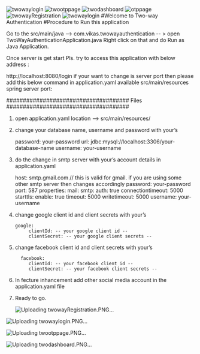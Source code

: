 ![twowaylogin](https://github.com/vikuSingh/two-way-authentication/assets/20941580/a134adcb-6532-4ff7-a1b5-7faa67d69abc)
![twootppage](https://github.com/vikuSingh/two-way-authentication/assets/20941580/23e2c6b8-9f41-4bf2-aacf-d20e52b44745)
![twodashboard](https://github.com/vikuSingh/two-way-authentication/assets/20941580/b2fa865e-edf6-4c81-b2a4-e99bead241ff)
![otppage](https://github.com/vikuSingh/two-way-authentication/assets/20941580/4c8b04e6-e118-4dac-ba4b-1304ffcf9366)
![twowayRegistration](https://github.com/vikuSingh/two-way-authentication/assets/20941580/c79332a8-2448-46d7-8cd0-4c664009adfe)
![twowaylogin](https://github.com/vikuSingh/two-way-authentication/assets/20941580/105d9543-5f66-4746-ab61-6140f143545c)
#Welcome to Two-way Authentication
#Procedure to Run this application

Go to the src/main/java -->  com.vikas.twowayauthentication -- > open TwoWayAuthenticationApplication.java
Right click on that and do Run as Java Application.
 
Once server is get start Pls. try to access this application with below address : 

   http://localhost:8080/login
   if your want to change is server port then please add this below command in application.yaml available src/main/resources
 spring
   server
     port: <your desire port>


#####################################
Files
#####################################
1. open application.yaml location --> src/main/resources/
2. change your database name, username and password with your’s

    password: your-password
    url: jdbc:mysql://localhost:3306/your-database-name
    username: your-username


3. do the change in smtp server with your’s account details in application.yaml
 
    host: smtp.gmail.com // this is valid for gmail. if you are using some other smtp server then changes accordingly 
    password: your-password
    port: 587
    properties:
      mail:
        smtp:
          auth: true
          connectiontimeout: 5000
          starttls:
            enable: true
          timeout: 5000
          writetimeout: 5000
    username: your-username


4. change google client id and client secrets with your’s
    
       google:
            clientId: -- your google client id --
            clientSecret: -- your google client secrets --

5. change facebook client id and client secrets with your’s

         facebook:
            clientId: -- your facebook client id --
            clientSecret: -- your facebook client secrets --


7. In fecture inhancement add other social media account in the application.yaml file

8. Ready to go.

   ![Uploading twowayRegistration.PNG…]()

   
![Uploading twowaylogin.PNG…]()


![Uploading twootppage.PNG…]()


![Uploading twodashboard.PNG…]()

 




